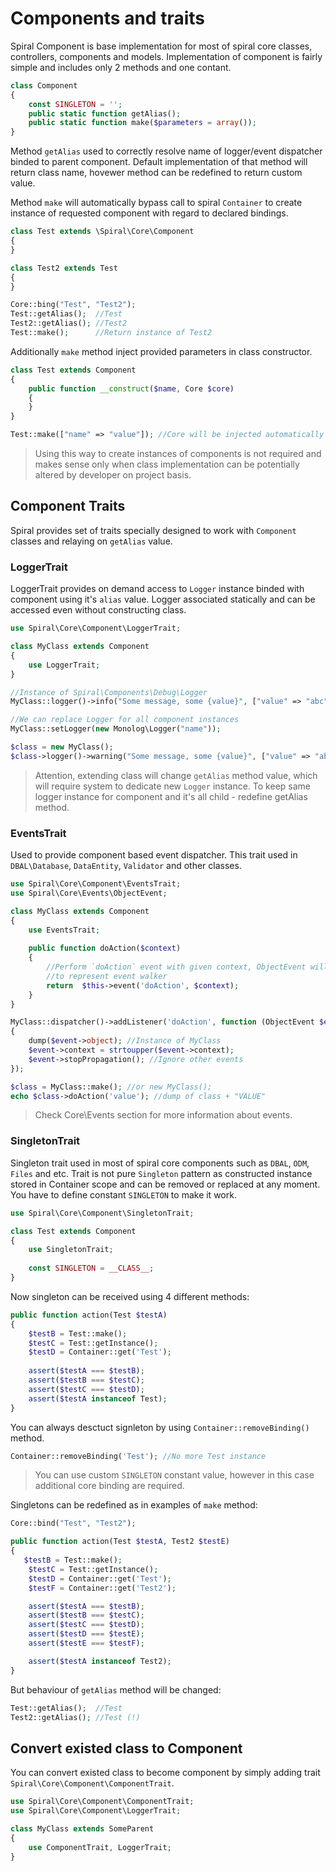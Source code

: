 # Components and traits
Spiral Component is base implementation for most of spiral core classes, controllers, components and models.
Implementation of component is fairly simple and includes only 2 methods and one contant.
```php
class Component
{
    const SINGLETON = '';
    public static function getAlias();
    public static function make($parameters = array());
}
```
Method `getAlias` used to correctly resolve name of logger/event dispatcher binded to parent component. Default
implementation of that method will return class name, hovewer method can be redefined to return custom value.

Method `make` will automatically bypass call to spiral `Container` to create instance of requested component
with regard to declared bindings.
```php
class Test extends \Spiral\Core\Component
{
}

class Test2 extends Test
{
}

Core::bing("Test", "Test2");
Test::getAlias();  //Test
Test2::getAlias(); //Test2
Test::make();      //Return instance of Test2
```
Additionally `make` method inject provided parameters in class constructor.
```php
class Test extends Component 
{
    public function __construct($name, Core $core)
    {
    }
}

Test::make(["name" => "value"]); //Core will be injected automatically by Container
```
> Using this way to create instances of components is not required and makes sense only when class implementation
can be potentially altered by developer on project basis.

## Component Traits
Spiral provides set of traits specially designed to work with `Component` classes and relaying on `getAlias` value.

### LoggerTrait
LoggerTrait provides on demand access to `Logger` instance binded with component using it's `alias` value.
Logger associated statically and can be accessed even without constructing class.
```php
use Spiral\Core\Component\LoggerTrait;

class MyClass extends Component
{
    use LoggerTrait;
}

//Instance of Spiral\Components\Debug\Logger
MyClass::logger()->info("Some message, some {value}", ["value" => "abc"]);

//We can replace Logger for all component instances
MyClass::setLogger(new Monolog\Logger("name"));

$class = new MyClass();
$class->logger()->warning("Some message, some {value}", ["value" => "abc"]); //Instance of Monolog\Logger
```
> Attention, extending class will change `getAlias` method value, which will require system to dedicate new
`Logger` instance. To keep same logger instance for component and it's all child - redefine getAlias method.

### EventsTrait
Used to provide component based event dispatcher. This trait used in `DBAL\Database`, `DataEntity`, `Validator`
and other classes.
```php
use Spiral\Core\Component\EventsTrait;
use Spiral\Core\Events\ObjectEvent;

class MyClass extends Component
{
    use EventsTrait;
    
    public function doAction($context)
    {   
        //Perform `doAction` event with given context, ObjectEvent will be used 
        //to represent event walker
        return  $this->event('doAction', $context);
    }
}

MyClass::dispatcher()->addListener('doAction', function (ObjectEvent $event) 
{
    dump($event->object); //Instance of MyClass
    $event->context = strtoupper($event->context);
    $event->stopPropagation(); //Ignore other events
});

$class = MyClass::make(); //or new MyClass();
echo $class->doAction('value'); //dump of class + "VALUE"
```
> Check Core\Events section for more information about events.

### SingletonTrait
Singleton trait used in most of spiral core components such as `DBAL`, `ODM`, `Files` and etc. Trait is not
pure `Singleton` pattern as constructed instance stored in Container scope and can be removed or replaced at
any moment. You have to define constant `SINGLETON` to make it work.
```php
use Spiral\Core\Component\SingletonTrait;

class Test extends Component
{
    use SingletonTrait;
    
    const SINGLETON = __CLASS__;
}
```
Now singleton can be received using 4 different methods:
```php
public function action(Test $testA)
{
    $testB = Test::make();
    $testC = Test::getInstance();
    $testD = Container::get('Test');
    
    assert($testA === $testB);
    assert($testB === $testC);
    assert($testC === $testD);
    assert($testA instanceof Test);
}
```
You can always desctuct signleton by using `Container::removeBinding()` method.
```php
Container::removeBinding('Test'); //No more Test instance
```
> You can use custom `SINGLETON` constant value, however in this case additional core binding are required.

Singletons can be redefined as in examples of `make` method:
```php
Core::bind("Test", "Test2");
```
```php
public function action(Test $testA, Test2 $testE)
{
   $testB = Test::make();
    $testC = Test::getInstance();
    $testD = Container::get('Test');
    $testF = Container::get('Test2');

    assert($testA === $testB);
    assert($testB === $testC);
    assert($testC === $testD);
    assert($testD === $testE);
    assert($testE === $testF);

    assert($testA instanceof Test2);
}
```
But behaviour of `getAlias` method will be changed:
```php
Test::getAlias();  //Test
Test2::getAlias(); //Test (!)
```
## Convert existed class to Component
You can convert existed class to become component by simply adding trait `Spiral\Core\Component\ComponentTrait`.
```php
use Spiral\Core\Component\ComponentTrait;
use Spiral\Core\Component\LoggerTrait;

class MyClass extends SomeParent 
{
    use ComponentTrait, LoggerTrait;
}
```
